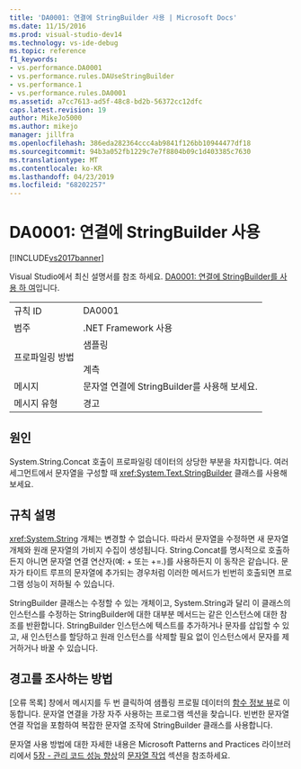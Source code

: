 ```yaml
---
title: 'DA0001: 연결에 StringBuilder 사용 | Microsoft Docs'
ms.date: 11/15/2016
ms.prod: visual-studio-dev14
ms.technology: vs-ide-debug
ms.topic: reference
f1_keywords:
- vs.performance.DA0001
- vs.performance.rules.DAUseStringBuilder
- vs.performance.1
- vs.performance.rules.DA0001
ms.assetid: a7cc7613-ad5f-48c8-bd2b-56372cc12dfc
caps.latest.revision: 19
author: MikeJo5000
ms.author: mikejo
manager: jillfra
ms.openlocfilehash: 386eda282364ccc4ab9841f126bb10944477df18
ms.sourcegitcommit: 94b3a052fb1229c7e7f8804b09c1d403385c7630
ms.translationtype: MT
ms.contentlocale: ko-KR
ms.lasthandoff: 04/23/2019
ms.locfileid: "68202257"
---
```

# <a name="da0001-use-stringbuilder-for-concatenations"></a>DA0001: 연결에 StringBuilder 사용
[!INCLUDE[vs2017banner](../includes/vs2017banner.md)]

Visual Studio에서 최신 설명서를 참조 하세요. [DA0001: 연결에 StringBuilder를 사용 하 여](https://docs.microsoft.com/visualstudio/profiling/da0001-use-stringbuilder-for-concatenations)입니다.  
  
|||  
|-|-|  
|규칙 ID|DA0001|  
|범주|.NET Framework 사용|  
|프로파일링 방법|샘플링<br /><br /> 계측|  
|메시지|문자열 연결에 StringBuilder를 사용해 보세요.|  
|메시지 유형|경고|  
  
## <a name="cause"></a>원인  
 System.String.Concat 호출이 프로파일링 데이터의 상당한 부분을 차지합니다. 여러 세그먼트에서 문자열을 구성할 때 <xref:System.Text.StringBuilder> 클래스를 사용해 보세요.  
  
## <a name="rule-description"></a>규칙 설명  
 <xref:System.String> 개체는 변경할 수 없습니다. 따라서 문자열을 수정하면 새 문자열 개체와 원래 문자열의 가비지 수집이 생성됩니다. String.Concat를 명시적으로 호출하든지 아니면 문자열 연결 연산자(예: + 또는 +=.)를 사용하든지 이 동작은 같습니다. 문자가 타이트 루프의 문자열에 추가되는 경우처럼 이러한 메서드가 빈번히 호출되면 프로그램 성능이 저하될 수 있습니다.  
  
 StringBuilder 클래스는 수정할 수 있는 개체이고, System.String과 달리 이 클래스의 인스턴스를 수정하는 StringBuilder에 대한 대부분 메서드는 같은 인스턴스에 대한 참조를 반환합니다. StringBuilder 인스턴스에 텍스트를 추가하거나 문자를 삽입할 수 있고, 새 인스턴스를 할당하고 원래 인스턴스를 삭제할 필요 없이 인스턴스에서 문자를 제거하거나 바꿀 수 있습니다.  
  
## <a name="how-to-investigate-a-warning"></a>경고를 조사하는 방법  
 [오류 목록] 창에서 메시지를 두 번 클릭하여 샘플링 프로필 데이터의 [함수 정보 뷰](../profiling/function-details-view.md)로 이동합니다. 문자열 연결을 가장 자주 사용하는 프로그램 섹션을 찾습니다. 빈번한 문자열 연결 작업을 포함하여 복잡한 문자열 조작에 StringBuilder 클래스를 사용합니다.  
  
 문자열 사용 방법에 대한 자세한 내용은 Microsoft Patterns and Practices 라이브러리에서 [5장 - 관리 코드 성능 향상](http://go.microsoft.com/fwlink/?LinkId=177817)의 [문자열 작업](http://go.microsoft.com/fwlink/?LinkId=177816) 섹션을 참조하세요.
